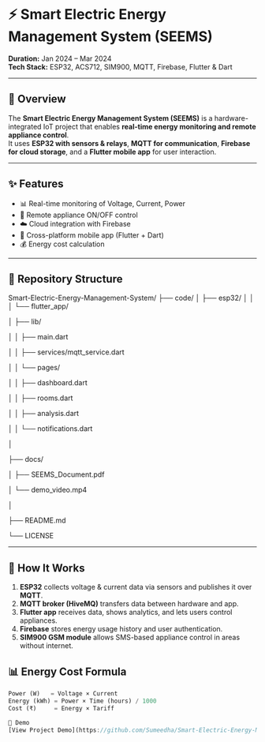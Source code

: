 # ⚡ Smart Electric Energy Management System (SEEMS)

**Duration:** Jan 2024 – Mar 2024  
**Tech Stack:** ESP32, ACS712, SIM900, MQTT, Firebase, Flutter & Dart  

---

## **🔎 Overview**
The **Smart Electric Energy Management System (SEEMS)** is a hardware-integrated IoT project that enables **real-time energy monitoring and remote appliance control**.  
It uses **ESP32 with sensors & relays**, **MQTT for communication**, **Firebase for cloud storage**, and a **Flutter mobile app** for user interaction.  

---

## **✨ Features**
- 📊 Real-time monitoring of Voltage, Current, Power  
- 🔌 Remote appliance ON/OFF control  
- ☁️ Cloud integration with Firebase  
- 📱 Cross-platform mobile app (Flutter + Dart)   
- 💰 Energy cost calculation  

---

## **📂 Repository Structure**
Smart-Electric-Energy-Management-System/
├── code/
│ ├── esp32/
│ │
│ └── flutter_app/

│ ├── lib/

│ │ ├── main.dart

│ │ ├── services/mqtt_service.dart

│ │ └── pages/

│ │ ├── dashboard.dart

│ │ ├── rooms.dart

│ │ ├── analysis.dart

│ │ └── notifications.dart

│

├── docs/

│ ├── SEEMS_Document.pdf

│ └── demo_video.mp4

│

├── README.md

└── LICENSE

---

## **🚀 How It Works**
1. **ESP32** collects voltage & current data via sensors and publishes it over **MQTT**.  
2. **MQTT broker (HiveMQ)** transfers data between hardware and app.  
3. **Flutter app** receives data, shows analytics, and lets users control appliances.  
4. **Firebase** stores energy usage history and user authentication.  
5. **SIM900 GSM module** allows SMS-based appliance control in areas without internet.  

## **📊 Energy Cost Formula**
```dart
Power (W)   = Voltage × Current
Energy (kWh) = Power × Time (hours) / 1000
Cost (₹)     = Energy × Tariff

🎥 Demo
[View Project Demo](https://github.com/Sumeedha/Smart-Electric-Energy-Management-System/blob/main/docs/SEEMS%20_output.mp4)
